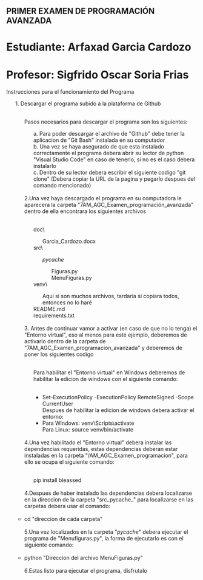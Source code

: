 ## PRIMER EXAMEN DE PROGRAMACIÓN AVANZADA
# Estudiante: Arfaxad Garcia Cardozo
# Profesor: Sigfrido Oscar Soria Frias

Instrucciones para el funcionamiento del Programa  <br>
    <ul> 1. Descargar el programa subido a la plataforma de Github  <br>
        <br>
        <ul>
            Pasos necesarios para descargar el programa son los siguientes:  <br>
            <ul>a. Para poder descargar el archivo de "Github" debe tener la aplicacion de "Git Bash" instalada en su computador  <br>
            b. Una vez se haya asegurado de que esta instalado correctamente el programa debera abrir su lector de python "Visual Studio Code" en caso de tenerlo, si no es el caso debera instalarlo  <br>
            c. Dentro de su lector debera escribir el siguiente codigo "git clone" (Debera copiar la URL de la pagina y pegarlo despues del comando mencionado)  <br>
        </ul>
        <br>
        2.Una vez haya descargado el programa en su computadora le aparecera la carpeta "7AM_AGC_Examen_programación_avanzada" dentro de ella encontrara los siguientes archivos  <br>
        <br>
        <ul>
            doc\  <br>
            <ul>
                Garcia_Cardozo.docx  <br>
            </ul>
            src\  <br>
            <ul>
                _pycache_\
                <ul>
                    Figuras.py  <br>
                    MenuFiguras.py<br>
                </ul>
            </ul>
            venv\  <br>
            <ul>
                Aqui si son muchos archivos, tardaria si copiara todos, entonces no lo haré
            </ul>
            README.md  <br>
            requirements.txt  <br>
        </ul>
        <br>
        3. Antes de continuar vamor a activar (en caso de que no lo tenga) el "Entorno virtual", eso al menos para este ejemplo, deberemos de activarlo dentro de la carpeta de "7AM_AGC_Examen_programación_avanzada" y deberemos de poner los siguientes codigo  <br>
        <br>
        <ul>
            Para habilitar el "Entorno virtual" en Windows deberemos de habilitar la edicion de windows con el siguiente comando:  <br>
            <ul>
                <br>
                <li>
                    Set-ExecutionPolicy -ExecutionPolicy RemoteSigned -Scope CurrentUser  <br>
                </li>
                Despues de habilitar la edicion de windows debera activar el entorno:  <br>
                <li>
                    Para Windows: venv\Scripts\activate  <br>
                    Para Linux: source venv/bin/activate  <br>
                </li>
            </ul>
        </ul>
        <br>
        4.Una vez habilitado el "Entorno virtual" debera instalar las dependencias requeridas, estas dependencias deberan estar instaladas en la carpeta "/AM_AGC_Examen_programacion", para ello se ocupa el siguiente comando:  <br>
        <br>
        <ul>
            pip install bleassed  <br>
        </ul>
        <br>
        4.Despues de haber instalado las dependencias debera localizarse en la direccion de la carpeta "src\_pycache_\" para localizarse en las carpetas debera usar el comando:  <br>
        <br>
        <li>
            cd "direccion de cada carpeta"  <br>
        </li>
        <br>
        5.Una vez localizados en la carpeta "_pycache_\" debera ejecutar el programa de "Menufiguras.py", la forma de ejecutarlo es con el siguiente comando:  <br>
        <br>
        <li>
            python "Direccion del archivo MenuFiguras.py"  <br>
        </li>
        <br>
        6.Estas listo para ejecutar el programa, disfrutalo  <br>